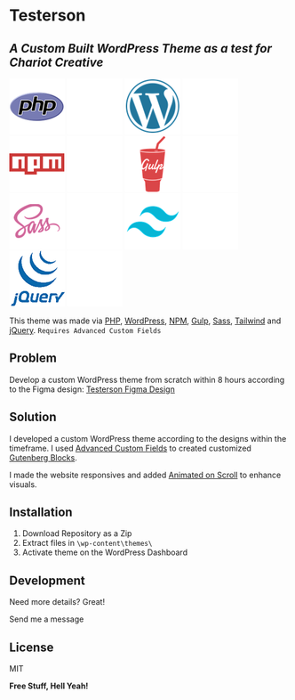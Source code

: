 # Testerson

## _A Custom Built WordPress Theme as a test for Chariot Creative_

![Made with PHP](https://github.com/joelachankeng/Testerson/blob/dev/wp-content/themes/testerson/src/img/php.png?raw=true)
![Just spacing. Teehee!!](https://github.com/joelachankeng/Testerson/blob/dev/wp-content/themes/testerson/src/img/space..jpg?raw=true)
![Made with WordPress](https://github.com/joelachankeng/Testerson/blob/dev/wp-content/themes/testerson/src/img/wordpress.png?raw=true)
![Just spacing. Teehee!!](https://github.com/joelachankeng/Testerson/blob/dev/wp-content/themes/testerson/src/img/space..jpg?raw=true)
![Made with NPM](https://github.com/joelachankeng/Testerson/blob/dev/wp-content/themes/testerson/src/img/npm.png?raw=true)
![Just spacing. Teehee!!](https://github.com/joelachankeng/Testerson/blob/dev/wp-content/themes/testerson/src/img/space..jpg?raw=true)
![Made with Gulp](https://github.com/joelachankeng/Testerson/blob/dev/wp-content/themes/testerson/src/img/gulp.png?raw=true)
![Just spacing. Teehee!!](https://github.com/joelachankeng/Testerson/blob/dev/wp-content/themes/testerson/src/img/space..jpg?raw=true)
![Made with Sass](https://github.com/joelachankeng/Testerson/blob/dev/wp-content/themes/testerson/src/img/sass.png?raw=true)
![Just spacing. Teehee!!](https://github.com/joelachankeng/Testerson/blob/dev/wp-content/themes/testerson/src/img/space..jpg?raw=true)
![Made with Tailwind](https://github.com/joelachankeng/Testerson/blob/dev/wp-content/themes/testerson/src/img/tailwind.png?raw=true)
![Just spacing. Teehee!!](https://github.com/joelachankeng/Testerson/blob/dev/wp-content/themes/testerson/src/img/space..jpg?raw=true)
![Made with jQuery](https://github.com/joelachankeng/Testerson/blob/dev/wp-content/themes/testerson/src/img/jquery.png?raw=true)
![Just spacing. Teehee!!](https://github.com/joelachankeng/Testerson/blob/dev/wp-content/themes/testerson/src/img/space..jpg?raw=true)

This theme was made via [PHP](https://www.php.net/), [WordPress](https://wordpress.com/), [NPM](https://www.npmjs.com/), [Gulp](https://gulpjs.com/), [Sass](https://sass-lang.com/), [Tailwind](https://tailwindcss.com/) and [jQuery](https://jquery.com/). `Requires Advanced Custom Fields`

## Problem

Develop a custom WordPress theme from scratch within 8 hours according to the Figma design: [Testerson Figma Design](https://github.com/joelachankeng/Testerson/tree/dev/wp-content/themes/testerson/src/img/figma.jpg)

## Solution

I developed a custom WordPress theme according to the designs within the timeframe. I used [Advanced Custom Fields](https://www.advancedcustomfields.com/) to created customized [Gutenberg Blocks](https://developer.wordpress.org/block-editor/).

I made the website responsives and added [Animated on Scroll](https://michalsnik.github.io/aos/) to enhance visuals.

## Installation

1. Download Repository as a Zip
2. Extract files in `\wp-content\themes\`
3. Activate theme on the WordPress Dashboard

## Development

Need more details? Great!

Send me a message

## License

MIT

**Free Stuff, Hell Yeah!**
